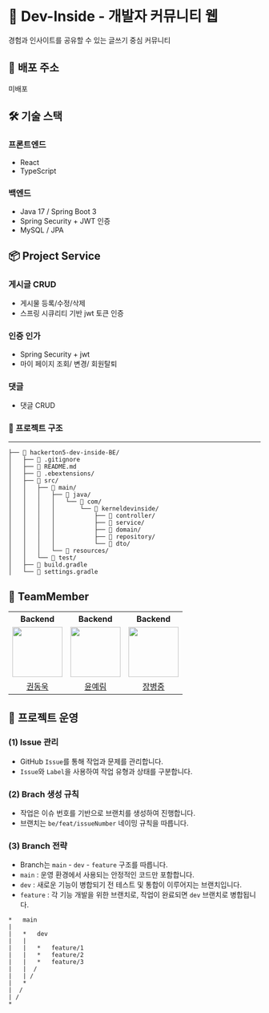 # 🧠 Dev-Inside - 개발자 커뮤니티 웹

 경험과 인사이트를 공유할 수 있는 글쓰기 중심 커뮤니티

## 🔗 배포 주소

미배포


## 🛠️ 기술 스택

### 프론트엔드
- React
- TypeScript

### 백엔드
- Java 17 / Spring Boot 3
- Spring Security + JWT 인증
- MySQL / JPA


## 📦 Project Service

### 게시글 CRUD
- 게시물 등록/수정/삭제
- 스프링 시큐리티 기반 jwt 토큰 인증

### 인증 인가
- Spring Security + jwt
- 마이 페이지 조회/ 변경/ 회원탈퇴

### 댓글
- 댓글 CRUD

### 📂 프로젝트 구조
---
```text
├── 📂 hackerton5-dev-inside-BE/                               
│   ├── 📄 .gitignore                            
│   ├── 📄 README.md                             
│   ├── 📂 .ebextensions/                       
│   ├── 📂 src/                                
│   │   ├── 📂 main/                 
│   │   │   ├── 📂 java/                        
│   │   │   │   └── 📂 com/  
│   │   │   │       └── 📂 kerneldevinside/             
│   │   │   │           ├── 📂 controller/        
│   │   │   │           ├── 📂 service/          
│   │   │   │           ├── 📂 domain/             
│   │   │   │           ├── 📂 repository/        
│   │   │   │           └── 📂 dto/              
│   │   │   └── 📂 resources/                     
│   │   └── 📂 test/                             
│   ├── 📄 build.gradle                            
│   └── 📄 settings.gradle                      
```


## 👬 TeamMember
<table>
  <tr>
    <th>Backend</th>
    <th>Backend</th>
    <th>Backend</th>
  </tr>
  <tr>
    <td><img src="https://i.pinimg.com/736x/4b/74/01/4b7401e166d19975d18302042879e14e.jpg" width="100"/></td>
    <td><img src="https://i.pinimg.com/736x/4b/74/01/4b7401e166d19975d18302042879e14e.jpg" width="100"/></td>
    <td><img src="https://i.pinimg.com/736x/4b/74/01/4b7401e166d19975d18302042879e14e.jpg" width="100"/></td>
  </tr>
  <tr>
    <td align="center"><a href="https://github.com/ugiuk00">권동욱</a></td>
    <td align="center"><a href="https://github.com/yerim29">윤예림</a></td>
    <td align="center"><a href="https://github.com/JangBJ">장병중</a></td>
  </tr>
</table>


## 🌊 프로젝트 운영

### (1) Issue 관리
- GitHub `Issue`를 통해 작업과 문제를 관리합니다.
- `Issue`와 `Label`을 사용하여 작업 유형과 상태를 구분합니다.

### (2) Brach 생성 규칙
- 작업은 이슈 번호를 기반으로 브랜치를 생성하여 진행합니다.
- 브랜치는 `be/feat/issueNumber` 네이밍 규칙을 따릅니다.

### (3) Branch 전략
- Branch는 `main` - `dev` - `feature` 구조를 따릅니다.
- `main` : 운영 환경에서 사용되는 안정적인 코드만 포함합니다.
- `dev` : 새로운 기능이 병합되기 전 테스트 및 통합이 이루어지는 브랜치입니다.
- `feature` : 각 기능 개발을 위한 브랜치로, 작업이 완료되면 `dev` 브랜치로 병합됩니다.

```text
*   main
|   
|   *   dev
|   |   
|   |   *   feature/1
|   |   *   feature/2
|   |   *   feature/3
|   |  /
|   | /
|   *
|  /
| /
*   
```
